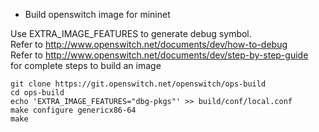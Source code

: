 - Build openswitch image for mininet

Use EXTRA_IMAGE_FEATURES to generate debug symbol.  
Refer to http://www.openswitch.net/documents/dev/how-to-debug  
Refer to http://www.openswitch.net/documents/dev/step-by-step-guide  
for complete steps to build an image

```
git clone https://git.openswitch.net/openswitch/ops-build 
cd ops-build
echo 'EXTRA_IMAGE_FEATURES="dbg-pkgs"' >> build/conf/local.conf
make configure genericx86-64
make
```
